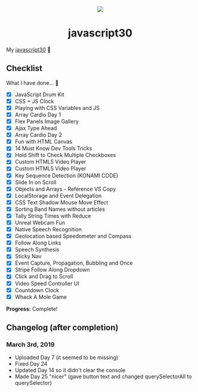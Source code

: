 <div align="center">
	<img src="https://javascript30.com/images/JS3-social-share.png">
	<h1>javascript30</h1>
</div>

My [javascript30](https://javascript30.com) 🎉

## Checklist

What I have done... 🤔

- [x] JavaScript Drum Kit
- [x] CSS + JS Clock
- [x] Playing with CSS Variables and JS
- [x] Array Cardio Day 1
- [x] Flex Panels Image Gallery
- [x] Ajax Type Ahead
- [x] Array Cardio Day 2
- [x] Fun with HTML Canvas
- [x] 14 Must Know Dev Tools Tricks
- [x] Hold Shift to Check Multiple Checkboxes
- [x] Custom HTML5 Video Player
- [x] Custom HTML5 Video Player
- [x] Key Sequence Detection (KONAMI CODE)
- [x] Slide In on Scroll
- [x] Objects and Arrays - Reference VS Copy
- [x] LocalStorage and Event Delegation
- [x] CSS Text Shadow Mouse Move Effect
- [x] Sorting Band Names without articles
- [x] Tally String Times with Reduce
- [x] Unreal Webcam Fun
- [x] Native Speech Recognition
- [x] Geolocation based Speedometer and Compass
- [x] Follow Along Links
- [x] Speech Synthesis
- [x] Sticky Nav
- [x] Event Capture, Propagation, Bubbling and Once
- [x] Stripe Follow Along Dropdown
- [x] Click and Drag to Scroll
- [x] Video Speed Controller UI
- [x] Countdown Clock
- [x] Whack A Mole Game

**Progress:** Complete!

## Changelog (after completion)

### March 3rd, 2019

- Uploaded Day 7 (it seemed to be missing)
- Fixed Day 24
- Updated Day 14 so it didn't clear the console
- Made Day 25 "nicer" (gave button text and changed querySelectorAll to querySelector)
